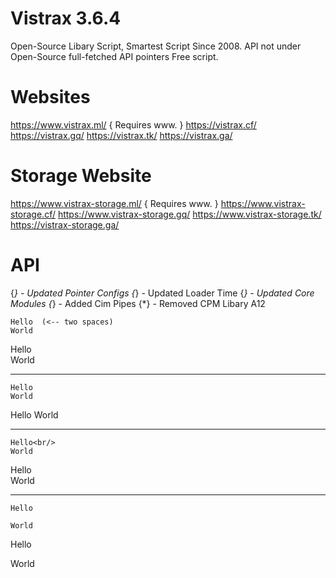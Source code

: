 # Vistrax 3.6.4 
Open-Source Libary Script, Smartest Script Since 2008. 
API not under Open-Source full-fetched API pointers
Free script.  
# Websites  
https://www.vistrax.ml/   { Requires www. } 
https://vistrax.cf/
https://vistrax.gq/ 
https://vistrax.tk/
https://vistrax.ga/
# Storage Website 
https://www.vistrax-storage.ml/ { Requires www. }
https://www.vistrax-storage.cf/ 
https://www.vistrax-storage.gq/ 
https://www.vistrax-storage.tk/
https://vistrax-storage.ga/
# API
{*} - Updated Pointer Configs 
{*} - Updated Loader Time 
{*} - Updated Core Modules
{*} - Added Cim Pipes
{*} - Removed CPM Libary A12



```
Hello  (<-- two spaces)
World
```

Hello  
World

---

```
Hello
World
```

Hello
World

---

```
Hello<br/>
World
```

Hello<br/>
World

---

```
Hello

World
```

Hello

World 
